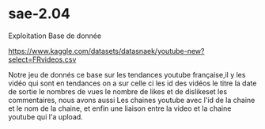 # sae-2.04
Exploitation Base de donnée

https://www.kaggle.com/datasets/datasnaek/youtube-new?select=FRvideos.csv

Notre jeu de donnés ce base sur les tendances youtube française,il y les vidéo qui sont en tendances on a sur celle ci les id des vidéos  le titre la date de sortie le nombres de vues le nombre de likes et de dislikeset les commentaires, nous avons aussi Les chaines youtube avec l'id de la chaine et le nom de la chaine, et enfin une liaison entre la video et la chaine youtube qui l'a upload.
